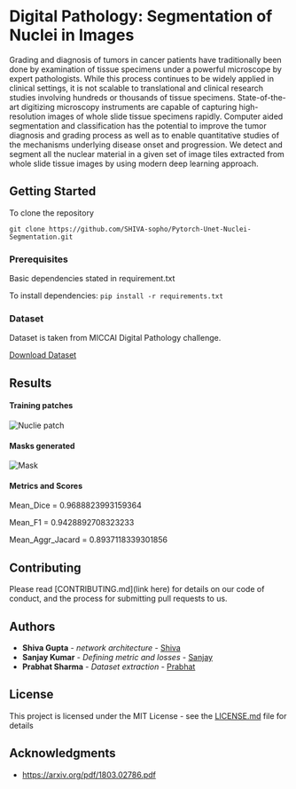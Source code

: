 # Digital Pathology: Segmentation of Nuclei in Images

Grading and diagnosis of tumors in cancer patients have traditionally been done by examination of tissue specimens under a powerful microscope by expert pathologists. While this process continues to be widely applied in clinical settings, it is not scalable to translational and clinical research studies involving hundreds or thousands of tissue specimens. State-of-the-art digitizing microscopy instruments are capable of capturing high-resolution images of whole slide tissue specimens rapidly. Computer aided segmentation and classification has the potential to improve the tumor diagnosis and grading process as well as to enable quantitative studies of the mechanisms underlying disease onset and progression. We detect and segment all the nuclear material in a given set of image tiles extracted from whole slide tissue images by using modern deep learning approach.

## Getting Started

To clone the repository

`git clone https://github.com/SHIVA-sopho/Pytorch-Unet-Nuclei-Segmentation.git`

### Prerequisites

Basic dependencies stated in requirement.txt

To install dependencies: `pip install -r requirements.txt `

### Dataset
Dataset is taken from MICCAI Digital Pathology challenge.

[Download Dataset](http://quip2.bmi.stonybrook.edu:4000/segmentation_training_set.zip)

## Results
#### Training patches
![Nuclie patch](https://i.imgur.com/uisZx8s.png" "Nuclie patch")

#### Masks generated
![Mask](https://i.imgur.com/AuvbnSb.png "Mask patch")

#### Metrics and Scores
Mean_Dice =  0.9688823993159364

Mean_F1 =  0.9428892708323233

Mean_Aggr_Jacard =  0.8937118339301856

## Contributing

Please read [CONTRIBUTING.md](link here) for details on our code of conduct, and the process for submitting pull requests to us.

## Authors

* **Shiva Gupta** - *network architecture* - [Shiva](https://github.com/SHIVA-sopho)
* **Sanjay Kumar** - *Defining metric and losses* - [Sanjay](https://github.com/sanjaykr5)
* **Prabhat Sharma** - *Dataset extraction* - [Prabhat](https://github.com/Prabhat-IIT)

## License

This project is licensed under the MIT License - see the [LICENSE.md](LICENSE.md) file for details

## Acknowledgments

* https://arxiv.org/pdf/1803.02786.pdf

